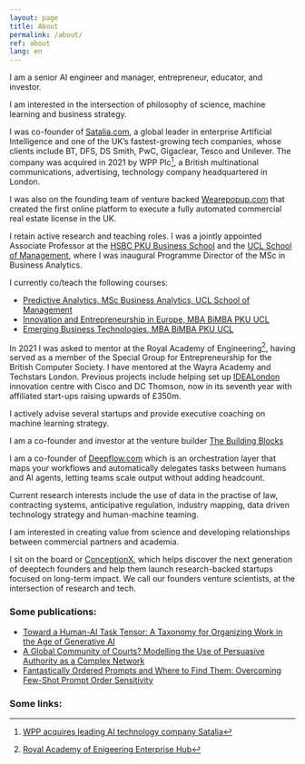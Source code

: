 ```yaml
---
layout: page
title: About
permalink: /about/
ref: about
lang: en
---
```



I am a senior AI engineer and manager, entrepreneur, educator, and investor. 

I am interested in the intersection of philosophy of science, machine learning and business strategy.

I was co-founder of [Satalia.com](https://www.satalia.com/), a global leader in enterprise Artificial Intelligence and one of the UK’s fastest-growing tech companies, whose clients include BT, DFS, DS Smith, PwC, Gigaclear, Tesco and Unilever. The company was acquired in 2021 by WPP Plc[^WPP], a British multinational communications, advertising, technology company headquartered in London. 

I was also on the founding team of venture backed [Wearepopup.com](http://wearepopup.com/) that created the first online platform to execute a fully automated commercial real estate license in the UK. 

I retain active research and teaching roles. I was a jointly appointed Associate Professor at the [HSBC PKU Business School](https://english.phbs.pku.edu.cn/) and the [UCL School of Management](https://www.mgmt.ucl.ac.uk/), where I was inaugural Programme Director of the MSc in Business Analytics. 

I currently co/teach the following courses:

* [Predictive Analytics, MSc Business Analytics, UCL School of Management](http://www.mgmt.ucl.ac.uk/business-analytics#overview)
* [Innovation and Entrepreneurship in Europe, MBA BiMBA PKU UCL](https://www.mgmt.ucl.ac.uk/mba-peking-university)
* [Emerging Business Technologies, MBA BiMBA PKU UCL](https://en.bimba.pku.edu.cn/programmes/PKU_UCL_MBA/Curriculum_ucl/index.htm)

In 2021 I was asked to mentor at the Royal Academy of Engineering[^RAE], having served as a member of the Special Group for Entrepreneurship for the British Computer Society. I have mentored at the Wayra Academy and Techstars London. Previous projects include helping set up [IDEALondon](https://www.idealondon.co.uk/) innovation centre with Cisco and DC Thomson, now in its seventh year with affiliated start-ups raising upwards of £350m. 

I actively advise several startups and provide executive coaching on machine learning strategy. 

I am a co-founder and investor at the venture builder [The Building Blocks](https://www.thebuildingblocks.com/)

I am a co-founder of [Deepflow.com](https://www.Deepflow.com) which is an orchestration layer that maps your workflows and automatically delegates tasks between humans and AI agents, letting teams scale output without adding headcount. 

Current research interests include the use of data in the practise of law, contracting systems, anticipative regulation, industry mapping, data driven technology strategy and human-machine teaming.  

I am interested in creating value from science and developing relationships between commercial partners and academia.

I sit on the board or [ConceptionX](https://www.conceptionx.org), which helps discover the next generation of deeptech founders and help them launch research-backed startups focused on long-term impact. We call our founders venture scientists, at the intersection of research and tech.

### Some publications: 
* [Toward a Human-AI Task Tensor: A Taxonomy for Organizing Work in the Age of Generative AI](https://arxiv.org/abs/2503.15490)
* [A Global Community of Courts? Modelling the Use of Persuasive Authority as a Complex Network](https://www.frontiersin.org/articles/10.3389/fphy.2021.665719/full)
* [Fantastically Ordered Prompts and Where to Find Them: Overcoming Few-Shot Prompt Order Sensitivity](https://arxiv.org/abs/2104.08786)

### Some links:
[^WPP]:[WPP acquires leading AI technology company Satalia](https://www.wpp.com/news/2021/08/wpp-acquires-leading-ai-technology-company-satalia)
[^RAE]:[Royal Academy of Enigeering Enterprise Hub](https://enterprisehub.raeng.org.uk/entrepreneurs/mentors/alastair-moore/)
